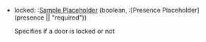 - locked: :[Sample Placeholder](sample) (boolean, :[Presence Placeholder](presence || "required"))

    Specifies if a door is locked or not
